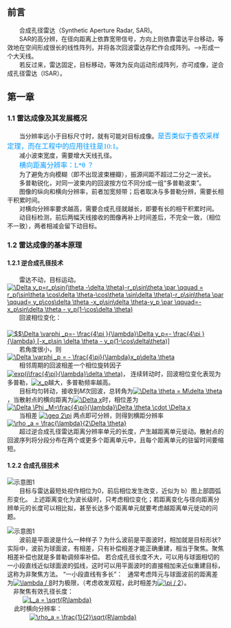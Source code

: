 ## 前言 ##
　　合成孔径雷达（Synthetic Aperture Radar, SAR)。  
 　　SAR的高分辨，在径向距离上依靠宽带信号，方向上则依靠雷达平台移动，等效地在空间形成很长的线性阵列，并将各次回波雷达存贮作合成阵列。-->形成一个大天线。  
 　　若反过来，雷达固定，目标移动，等效为反向运动形成阵列，亦可成像，逆合成孔径雷达（ISAR）。  
## 第一章 ##
### 1.1 雷达成像及其发展概况 ###
　　当分辨率远小于目标尺寸时，就有可能对目标成像。<font color=#0099ff size=3 face="宋体">是否类似于香农采样定理，而在工程中的应用往往是10:1。</font>  
　　减小波束宽度，需要增大天线孔径。  
　　<font color=#0099ff size=3 face="宋体">横向距离分辨率：L*θ ？</font>   
　　为了避免方向模糊（即不出现波束栅瓣），振源间距不超过二分之一波长。  
　　多普勒锐化，对同一波束内的回波按方位不同分成一组“多普勒波束”。  
　　图像的纵向和横向分辨率，前者加宽频带；后者取决与多普勒分辨，需要长相干积累时间。  
　　对横向分辨率要求越高，需要合成孔径就越长，即要有长的相干积累时间。  
　　动目标检测，前后两幅天线接收的图像再补上时间差后，不完全一致，（相位不一致），两者相减会留下动目标。
### 1.2 雷达成像的基本原理 ###
#### 1.2.1 逆合成孔径技术 ####
　　雷达不动，目标运动。  
<a href="http://www.codecogs.com/eqnedit.php?latex=\Delta&space;y_p=r_p\sin(\theta&space;-\delta&space;\theta)-r_p\sin\theta&space;\par&space;\qquad&space;=&space;r_p(\sin\theta&space;\cos\delta&space;\theta-\cos\theta&space;\sin\delta&space;\theta)-r_p\sin\theta&space;\par&space;\qquad=&space;y_p\cos\delta&space;\theta&space;-x_p\sin\delta&space;\theta-y_p&space;\par&space;\qquad=-x_p\sin\delta&space;\theta&space;-&space;y_p(1-\cos\delta&space;\theta)" target="_blank"><img src="http://latex.codecogs.com/gif.latex?\Delta&space;y_p=r_p\sin(\theta&space;-\delta&space;\theta)-r_p\sin\theta&space;\par&space;\qquad&space;=&space;r_p(\sin\theta&space;\cos\delta&space;\theta-\cos\theta&space;\sin\delta&space;\theta)-r_p\sin\theta&space;\par&space;\qquad=&space;y_p\cos\delta&space;\theta&space;-x_p\sin\delta&space;\theta-y_p&space;\par&space;\qquad=-x_p\sin\delta&space;\theta&space;-&space;y_p(1-\cos\delta&space;\theta)" title="\Delta y_p=r_p\sin(\theta -\delta \theta)-r_p\sin\theta \par \qquad = r_p(\sin\theta \cos\delta \theta-\cos\theta \sin\delta \theta)-r_p\sin\theta \par \qquad= y_p\cos\delta \theta -x_p\sin\delta \theta-y_p \par \qquad=-x_p\sin\delta \theta - y_p(1-\cos\delta \theta)" /></a>  
　　回波相位变化：  
　　<a href="http://www.codecogs.com/eqnedit.php?latex=\Delta&space;\varphi&space;_p=-&space;\frac{4\pi&space;}{\lambda}\Delta&space;y_p=-&space;\frac{4\pi&space;}{\lambda}&space;[-x_p\sin&space;\delta&space;\theta&space;-&space;y_p(1-\cos\delta\theta)]$$" target="_blank"><img src="http://latex.codecogs.com/gif.latex?$$\Delta&space;\varphi&space;_p=-&space;\frac{4\pi&space;}{\lambda}\Delta&space;y_p=-&space;\frac{4\pi&space;}{\lambda}&space;[-x_p\sin&space;\delta&space;\theta&space;-&space;y_p(1-\cos\delta\theta)]$$" title="$$\Delta \varphi _p=- \frac{4\pi }{\lambda}\Delta y_p=- \frac{4\pi }{\lambda} [-x_p\sin \delta \theta - y_p(1-\cos\delta\theta)]" /></a>  
　　若角度很小，则  
<a href="http://www.codecogs.com/eqnedit.php?latex=\Delta&space;\varphi&space;_p&space;=&space;-&space;\frac{4\pi}{\lambda}x_p\delta&space;\theta" target="_blank"><img src="http://latex.codecogs.com/gif.latex?\Delta&space;\varphi&space;_p&space;=&space;-&space;\frac{4\pi}{\lambda}x_p\delta&space;\theta" title="\Delta \varphi _p = - \frac{4\pi}{\lambda}x_p\delta \theta" /></a>  
　　相邻周期的回波相差一个相位旋转因子<a href="http://www.codecogs.com/eqnedit.php?latex=exp(j\frac{4\pi}{\lambda}\delta&space;\theta)" target="_blank"><img src="http://latex.codecogs.com/gif.latex?exp(j\frac{4\pi}{\lambda}\delta&space;\theta)" title="exp(j\frac{4\pi}{\lambda}\delta \theta)" /></a>，  连续转动时，回波相位变化表现为多普勒，<a href="http://www.codecogs.com/eqnedit.php?latex=x_p" target="_blank"><img src="http://latex.codecogs.com/gif.latex?x_p" title="x_p" /></a>越大，多普勒频率越高。  
  　　目标均匀转动，接收到*M*次回波，总转角为<a href="http://www.codecogs.com/eqnedit.php?latex=\Delta&space;\theta&space;=&space;M\delta&space;\theta" target="_blank"><img src="http://latex.codecogs.com/gif.latex?\Delta&space;\theta&space;=&space;M\delta&space;\theta" title="\Delta \theta = M\delta \theta" /></a>，当散射点的横向距离为<a href="http://www.codecogs.com/eqnedit.php?latex=\Delta&space;x" target="_blank"><img src="http://latex.codecogs.com/gif.latex?\Delta&space;x" title="\Delta x" /></a>时，相位差为  
 <a href="http://www.codecogs.com/eqnedit.php?latex=\Delta&space;\Phi&space;_M=\frac{4\pi}{\lambda}\Delta&space;\theta&space;\cdot&space;\Delta&space;x" target="_blank"><img src="http://latex.codecogs.com/gif.latex?\Delta&space;\Phi&space;_M=\frac{4\pi}{\lambda}\Delta&space;\theta&space;\cdot&space;\Delta&space;x" title="\Delta \Phi _M=\frac{4\pi}{\lambda}\Delta \theta \cdot \Delta x" /></a>    
　　当相差
<a href="http://www.codecogs.com/eqnedit.php?latex=\geq&space;2\pi" target="_blank"><img src="http://latex.codecogs.com/gif.latex?\geq&space;2\pi" title="\geq 2\pi" /></a>
两点即可分辨，则得到横距分辨率  
<a href="http://www.codecogs.com/eqnedit.php?latex=\rho&space;_a&space;=&space;\frac{\lambda}{2\Delta&space;\theta}" target="_blank"><img src="http://latex.codecogs.com/gif.latex?\rho&space;_a&space;=&space;\frac{\lambda}{2\Delta&space;\theta}" title="\rho _a = \frac{\lambda}{2\Delta \theta}" /></a>  
  　　超过逆合成孔径雷达距离分辨率单元的长度，产生越距离单元徙动。散射点的回波序列将分段分布在两个或更多个距离单元中，且每个距离单元的驻留时间要缩短。

#### 1.2.2 合成孔径技术
  ![示意图1](https://i.imgur.com/rNJJ4kd.png)  
  　　目标与雷达最短处视作相位为0，前后相位发生改变，近似为 b）图上部圆弧形变化。
  上述距离变化为波长级时，只考虑相位变化；若距离变化与径向距离分辨单元的长度可以相比拟，甚至长达多个距离单元就要考虑越距离单元徙动的问题。  
  
  ![示意图1](https://i.imgur.com/mvY4COw.png)  
  　　波前是平面波是什么一种样子？为什么波前是平面波时，相加就是目标形状? 实际中，波前为球面波，有相差，只有补偿相差才能正确重建，相当于聚焦。聚焦相差补偿也就是多普勒调频率补偿。
  若合成孔径长度不大，可以用与球面相切的一小段直线近似球面波的弧线，这时可以用平面波时的直接相加来近似重建目标，这称为非聚焦方法。
  “一小段直线有多长”：  
  通常考虑阵元与球面波前的距离差为<a href="http://www.codecogs.com/eqnedit.php?latex=\lambda&space;/&space;8" target="_blank"><img src="http://latex.codecogs.com/gif.latex?\lambda&space;/&space;8" title="\lambda / 8" /></a>时为极限，（考虑收发双程，此时相差为<a href="http://www.codecogs.com/eqnedit.php?latex=\pi&space;/&space;2" target="_blank"><img src="http://latex.codecogs.com/gif.latex?\pi&space;/&space;2" title="\pi / 2" /></a>）。  
  　非聚焦有效孔径长度：  
   　　<a href="http://www.codecogs.com/eqnedit.php?latex=L_a&space;=&space;\sqrt{R\lambda}" target="_blank"><img src="http://latex.codecogs.com/gif.latex?L_a&space;=&space;\sqrt{R\lambda}" title="L_a = \sqrt{R\lambda}" /></a>  
     此时横向分辨率：  
       　　<a href="http://www.codecogs.com/eqnedit.php?latex=\rho_a&space;=&space;\frac{1}{2}\sqrt{R\lambda}" target="_blank"><img src="http://latex.codecogs.com/gif.latex?\rho_a&space;=&space;\frac{1}{2}\sqrt{R\lambda}" title="\rho_a = \frac{1}{2}\sqrt{R\lambda}" /></a>  　
